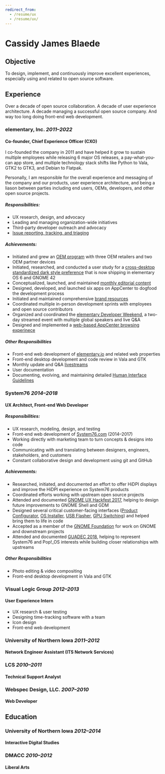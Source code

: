 ```yaml
---
redirect_from: 
  - /resume/ux
  - /resume/ux/
---
```


# Cassidy James Blaede

## Objective

To design, implement, and continuously improve excellent experiences, especially using and related to open source software.

## Experience

Over a decade of open source collaboration. A decade of user experience architecture. A decade managing a successful open source company. And way too long doing front-end web development.

### elementary, Inc. _2011–2022_

#### Co-founder, Chief Experience Officer (CXO)

I co-founded the company in 2011 and have helped it grow to sustain multiple employees while releasing 6 major OS releases, a pay-what-you-can app store, and multiple technology stack shifts like Python to Vala, GTK2 to GTK3, and Debian to Flatpak.

Personally, I am responsible for the overall experience and messaging of the company and our products, user experience architecture, and being a liason between parties including end users, OEMs, developers, and other open source projects.

##### Responsibilities:

- UX research, design, and advocacy
- Leading and managing organization-wide initiatives
- Third-party developer outreach and advocacy
- [Issue reporting, tracking, and triaging](https://github.com/search?o=desc&q=org%3Aelementary+cassidyjames&s=updated&type=Issues&utf8=%E2%9C%93)

##### Achievements:

- Initiated and grew an [OEM program](https://elementary.io/oem) with three OEM retailers and two OEM partner devices
- Initiated, researched, and conducted a user study for a [cross-desktop standardized dark style preference](https://blog.elementary.io/tags/#dark-style) that is now shipping in elementary OS 6 and GNOME 42 
- Conceptualized, launched, and maintained [monthly editorial content](https://blog.elementary.io)
- Designed, developed, and launched six apps on AppCenter to dogfood the development process
- Initiated and maintained comprehensive [brand resources](https://elementary.io/brand)
- Coordinated multiple in-person development sprints with employees and open source contributors
- Organized and coordinated the [elementary Developer Weekend](https://edw.elementary.io/), a two-day streamed event with multiple global speakers and live Q&A
- Designed and implemented a [web-based AppCenter browsing experinece](https://medium.com/elementaryos/introducing-new-appcenter-sharing-urls-4da5ee92f12d)

##### Other Responsibilities

- Front-end web development of [elementary.io](https://elementary.io) and related web properties
- Front-end desktop development and code review in Vala and GTK
- Monthly update and Q&A [livestreams](https://youtube.com/c/elementaryinc) 
- User documentation
- Documenting, evolving, and maintaining detailed [Human Interface Guidelines](https://elementary.io/docs/human-interface-guidelines)

### System76 _2014–2018_

#### UX Architect, Front-end Web Developer

##### Responsibilities:

- UX research, modeling, design, and testing
- Front-end web development of [System76.com](https://system76.com) (2014–2017)
- Working directly with marketing team to turn concepts & designs into code
- Communicating with and translating between designers, engineers, stakeholders, and customers
- Constant collaborative design and development using git and GitHub

##### Achievements:

- Researched, initiated, and documented an effort to offer HiDPI displays and improve the HiDPI experience on System76 products
- Coordinated efforts working with upstream open source projects
- Attended and documented [GNOME UX Hackfest 2017](http://blog.system76.com/post/167747412318/gnome-ux-hackfest-2017), helping to design future improvements to GNOME Shell and GDM
- Designed several critical customer-facing interfaces ([Product Configurator](https://system76.com/laptops/lemp10/configure), [OS Installer](https://github.com/elementary/installer/wiki), [USB Flasher](https://github.com/pop-os/popsicle/wiki/GUI-Design), [GPU Switching](https://github.com/pop-os/gnome-shell-extension-system76-power/wiki)) and helped bring them to life in code
- Accepted as a member of the [GNOME Foundation](https://www.gnome.org/foundation/membership/) for work on GNOME and downstream projects
- Attended and documented [GUADEC 2018](http://blog.system76.com/post/176340998478/guadec-conference-summary-2018), helping to represent System76 and Pop!_OS interests while building closer relationships with upstreams

##### Other Responsibilities

- Photo editing & video compositing
- Front-end desktop development in Vala and GTK

### Visual Logic Group _2012–2013_

#### User Experience Intern

- UX research & user testing
- Designing time-tracking software with a team
- Icon design
- Front-end web development

### University of Northern Iowa _2011–2012_

#### Network Engineer Assistant (ITS Network Services)

<!--
- Configured and maintained switch firmware & configuration
- Managed Wi-Fi monitoring service
- Performed wireless site surveys
- Provisioned and configured wireless APs
- Handled RMA procedures
- Utilized various consoles for network and AP management
- Created and managed wireless heatmaps
- Tracked tasks and progress in a ticketing system
-->

### LCS _2010–2011_

#### Technical Support Analyst

<!--
- Provided support to internal staff and external clients via help desk
- Assisted staff/clients with password resets, software installation, etc.
- Wrote and maintained documentation through Sharepoint
- Communicated technical concepts to facilitate understanding
- Rapidly learned and mastered varied internal systems and programs
- Tracked tasks and progress in a ticketing system
-->

### Webspec Design, LLC. _2007–2010_

#### Web Developer

<!--
- Front-end web development of small client websites
- Training and supporting clients
- Installing, configuring, developing, and supporting custom Wordpress-based
  websites and plugins
- High-fidelity web design slicing & implementation
-->

## Education

### University of Northern Iowa _2012–2014_

#### Interactive Digital Studies

### DMACC _2010–2012_

#### Liberal Arts

